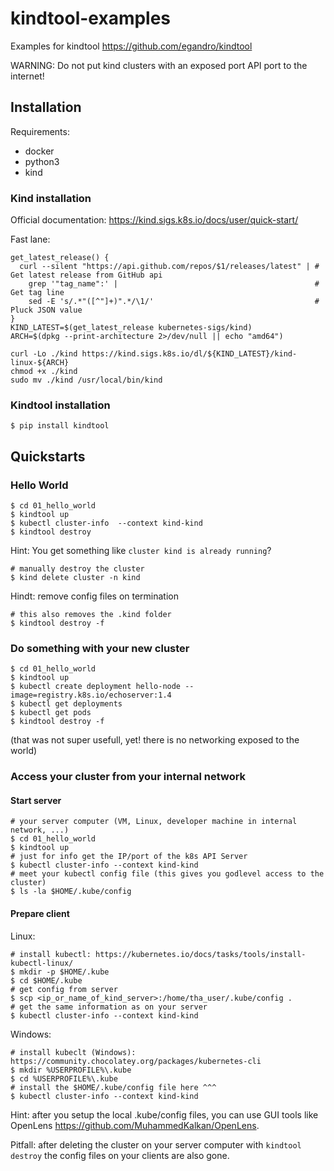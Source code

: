 # kindtool-examples

Examples for kindtool <https://github.com/egandro/kindtool>

WARNING: Do not put kind clusters with an exposed port API port to the internet!

## Installation

Requirements:

- docker
- python3
- kind

### Kind installation

Official documentation: <https://kind.sigs.k8s.io/docs/user/quick-start/>

Fast lane:


```
get_latest_release() {
  curl --silent "https://api.github.com/repos/$1/releases/latest" | # Get latest release from GitHub api
    grep '"tag_name":' |                                            # Get tag line
    sed -E 's/.*"([^"]+)".*/\1/'                                    # Pluck JSON value
}
KIND_LATEST=$(get_latest_release kubernetes-sigs/kind)
ARCH=$(dpkg --print-architecture 2>/dev/null || echo "amd64")

curl -Lo ./kind https://kind.sigs.k8s.io/dl/${KIND_LATEST}/kind-linux-${ARCH}
chmod +x ./kind
sudo mv ./kind /usr/local/bin/kind
```

### Kindtool installation

```
$ pip install kindtool
```

## Quickstarts


### Hello World

```
$ cd 01_hello_world
$ kindtool up
$ kubectl cluster-info  --context kind-kind
$ kindtool destroy
```

Hint: You get something like `cluster kind is already running`?

```
# manually destroy the cluster
$ kind delete cluster -n kind
```

Hindt: remove config files on termination

```
# this also removes the .kind folder
$ kindtool destroy -f
```

### Do something with your new cluster

```
$ cd 01_hello_world
$ kindtool up
$ kubectl create deployment hello-node --image=registry.k8s.io/echoserver:1.4
$ kubectl get deployments
$ kubectl get pods
$ kindtool destroy -f
```

(that was not super usefull, yet! there is no networking exposed to the world)

### Access your cluster from your internal network

#### Start server
```
# your server computer (VM, Linux, developer machine in internal network, ...)
$ cd 01_hello_world
$ kindtool up
# just for info get the IP/port of the k8s API Server
$ kubectl cluster-info --context kind-kind
# meet your kubectl config file (this gives you godlevel access to the cluster)
$ ls -la $HOME/.kube/config
```

#### Prepare client

Linux:

```
# install kubectl: https://kubernetes.io/docs/tasks/tools/install-kubectl-linux/
$ mkdir -p $HOME/.kube
$ cd $HOME/.kube
# get config from server
$ scp <ip_or_name_of_kind_server>:/home/tha_user/.kube/config .
# get the same information as on your server
$ kubectl cluster-info --context kind-kind
```


Windows:

```
# install kubeclt (Windows): https://community.chocolatey.org/packages/kubernetes-cli
$ mkdir %USERPROFILE%\.kube
$ cd %USERPROFILE%\.kube
# install the $HOME/.kube/config file here ^^^
$ kubectl cluster-info --context kind-kind
```

Hint: after you setup the local .kube/config files, you can use GUI tools like OpenLens <https://github.com/MuhammedKalkan/OpenLens>.

Pitfall: after deleting the cluster on your server computer with `kindtool destroy` the config files on your clients are also gone.